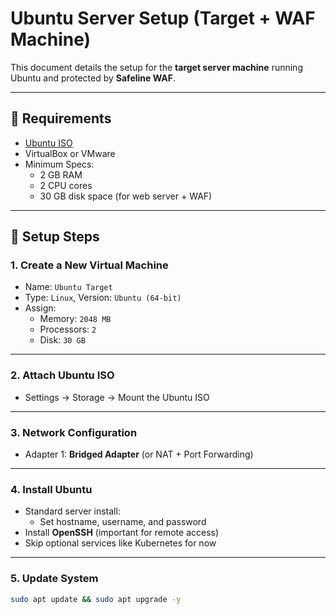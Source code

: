 # Ubuntu Server Setup (Target + WAF Machine)

This document details the setup for the **target server machine** running Ubuntu and protected by **Safeline WAF**.

---

## 🧰 Requirements

- [Ubuntu ISO](https://ubuntu.com/download/server)
- VirtualBox or VMware
- Minimum Specs:
  - 2 GB RAM
  - 2 CPU cores
  - 30 GB disk space (for web server + WAF)

---

## 🔧 Setup Steps

### 1. Create a New Virtual Machine

- Name: `Ubuntu Target`
- Type: `Linux`, Version: `Ubuntu (64-bit)`
- Assign:
  - Memory: `2048 MB`
  - Processors: `2`
  - Disk: `30 GB`

---

### 2. Attach Ubuntu ISO

- Settings → Storage → Mount the Ubuntu ISO

---

### 3. Network Configuration

- Adapter 1: **Bridged Adapter** (or NAT + Port Forwarding)

---

### 4. Install Ubuntu

- Standard server install:
  - Set hostname, username, and password
- Install **OpenSSH** (important for remote access)
- Skip optional services like Kubernetes for now

---

### 5. Update System

```bash
sudo apt update && sudo apt upgrade -y
